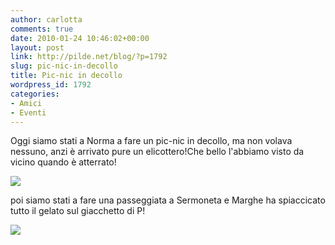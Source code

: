 ```yaml
---
author: carlotta
comments: true
date: 2010-01-24 10:46:02+00:00
layout: post
link: http://pilde.net/blog/?p=1792
slug: pic-nic-in-decollo
title: Pic-nic in decollo
wordpress_id: 1792
categories:
- Amici
- Eventi
---
```


Oggi siamo stati a Norma a fare un pic-nic in decollo, ma non volava nessuno, anzi è arrivato pure un elicottero!Che bello l'abbiamo visto da vicino quando è atterrato!

![](http://pilde.net/blog/wp-content/uploads/2010/01/decollo.jpg)

poi siamo stati a fare una passeggiata a Sermoneta e Marghe ha spiaccicato tutto il gelato sul giacchetto di P!

![](http://pilde.net/blog/wp-content/uploads/2010/01/gelato.jpg)

